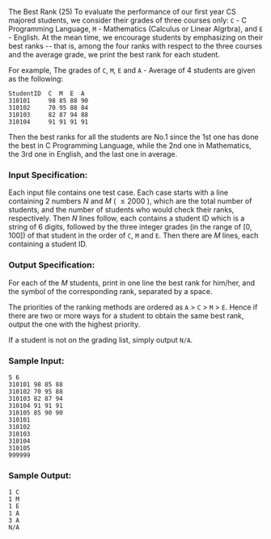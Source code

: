 The Best Rank (25)
To evaluate the performance of our first year CS majored students, we consider
their grades of three courses only: `C` \- C Programming Language, `M` \-
Mathematics (Calculus or Linear Algrbra), and `E` \- English. At the mean
time, we encourage students by emphasizing on their best ranks -- that is,
among the four ranks with respect to the three courses and the average grade,
we print the best rank for each student.

For example, The grades of `C`, `M`, `E` and `A` \- Average of 4 students are
given as the following:

    
    
    StudentID  C  M  E  A
    310101     98 85 88 90
    310102     70 95 88 84
    310103     82 87 94 88
    310104     91 91 91 91
    

Then the best ranks for all the students are No.1 since the 1st one has done
the best in C Programming Language, while the 2nd one in Mathematics, the 3rd
one in English, and the last one in average.

### Input Specification:

Each input file contains one test case. Each case starts with a line
containing 2 numbers $N$ and $M$ ( $\le 2000$ ), which are the total number of
students, and the number of students who would check their ranks,
respectively. Then $N$ lines follow, each contains a student ID which is a
string of 6 digits, followed by the three integer grades (in the range of [0,
100]) of that student in the order of `C`, `M` and `E`. Then there are $M$
lines, each containing a student ID.

### Output Specification:

For each of the $M$ students, print in one line the best rank for him/her, and
the symbol of the corresponding rank, separated by a space.

The priorities of the ranking methods are ordered as `A` $>$ `C` $>$ `M` $>$
`E`. Hence if there are two or more ways for a student to obtain the same best
rank, output the one with the highest priority.

If a student is not on the grading list, simply output `N/A`.

### Sample Input:

    
    
    5 6
    310101 98 85 88
    310102 70 95 88
    310103 82 87 94
    310104 91 91 91
    310105 85 90 90
    310101
    310102
    310103
    310104
    310105
    999999
    

### Sample Output:

    
    
    1 C
    1 M
    1 E
    1 A
    3 A
    N/A
    


